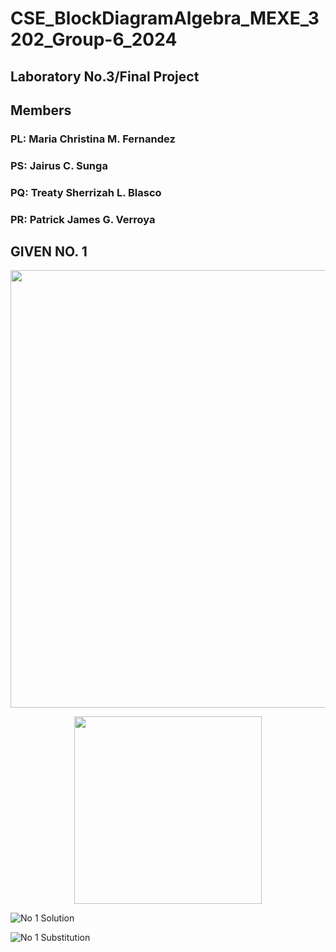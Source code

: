 # CSE_BlockDiagramAlgebra_MEXE_3202_Group-6_2024 

## Laboratory No.3/Final Project

## Members

### PL: Maria Christina M. Fernandez
### PS: Jairus C. Sunga
### PQ: Treaty Sherrizah L. Blasco
### PR: Patrick James G. Verroya

## GIVEN NO. 1
<p align="center">
  <img src="https://github.com/treatysherrizah/CSE_BlockDiagramAlgebra_MEXE_3202_Group-6_2024/assets/157602175/1bdbaa2e-d571-4e9d-93bd-179121cfa8e7" width="700"/)
</p>
<p align="center">
<img src="https://github.com/treatysherrizah/CSE_BlockDiagramAlgebra_MEXE_3202_Group-6_2024/assets/157602175/6ba19f3c-a903-4564-8a3c-87d4d391f9f8" width="300"/)
</p>


![No 1 Solution](https://github.com/treatysherrizah/CSE_BlockDiagramAlgebra_MEXE_3202_Group-6_2024/assets/157670284/294a835f-0b15-4076-b2c6-25480e3f108e)

![No 1 Substitution](https://github.com/treatysherrizah/CSE_BlockDiagramAlgebra_MEXE_3202_Group-6_2024/assets/157670284/ed3c24a4-2797-41bd-934a-aa42a3125a45)

